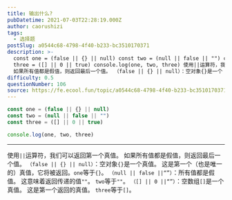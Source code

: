 ```yaml
---
title: 输出什么?
pubDatetime: 2021-07-03T22:28:19.000Z
author: caorushizi
tags:
  - 选择题
postSlug: a0544c68-4798-4f40-b233-bc3510170371
description: >-
  const one = (false || {} || null) const two = (null || false || "") const
  three = ([] || 0 || true) console.log(one, two, three) 使用||运算符，我们可以返回第一个真值。
  如果所有值都是假值，则返回最后一个值。 （false || {} || null）：空对象{}是一个
difficulty: 0.5
questionNumber: 106
source: https://fe.ecool.fun/topic/a0544c68-4798-4f40-b233-bc3510170371
---
```


```javascript
const one = (false || {} || null)
const two = (null || false || "")
const three = ([] || 0 || true)

console.log(one, two, three)
```

---

使用`||`运算符，我们可以返回第一个真值。 如果所有值都是假值，则返回最后一个值。
`（false || {} || null）`：空对象`{}`是一个真值。 这是第一个（也是唯一的）真值，它将被返回。`one`等于`{}`。
`（null || false ||“”）`：所有值都是假值。 这意味着返回传递的值`""`。 `two`等于`""`。
`（[] || 0 ||“”）`：空数组`[]`是一个真值。 这是第一个返回的真值。 `three`等于`[]`。
